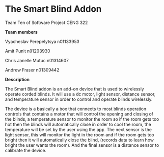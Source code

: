# The Smart Blind Addon
Team Ten of Software Project CENG 322

**Team members**

Vyacheslav Perepelytsya n01133953

Amit Punit n01203930

Chris Janelle Mutuc n01314607

Andrew Fraser n01309442

**Description**

The Smart Blind addon is an add-on device that is used to wirelessly operate corded blinds. It will use a dc motor, light sensor, distance sensor, and temperature sensor in order to control and operate blinds wirelessly. 

The device is a basically a box that connects to most blinds operation controls that contains a motor that will control the opening and closing of the blinds, a temperature sensor to monitor the room so if the room gets too hot then the blinds will automatically close in order to cool the room, the temperature will be set by the user using the app. The next sensor is the light sensor, this will monitor the light in the room and if the room gets too bright then it will automatically close the blind, (records data to learn how bright the user wants the room). And the final sensor is a distance sensor to calibrate the device.
